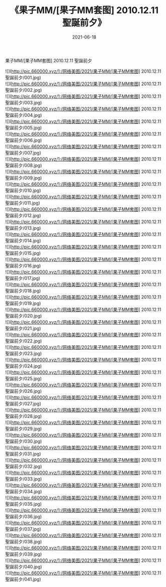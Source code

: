 ﻿---
layout: post
title:  《果子MM/[果子MM套图] 2010.12.11 聖誕前夕》
date:   2021-06-18
img: http://pic.660000.xyz/1:/网络美图/2021/果子MM/[果子MM套图] 2010.12.11 聖誕前夕/000.jpg
categories: [美女, 清纯, 唯美]
---

果子MM/[果子MM套图] 2010.12.11 聖誕前夕

 ![](http://pic.660000.xyz/1:/网络美图/2021/果子MM/[果子MM套图] 2010.12.11 聖誕前夕/001.jpg) <br>![](http://pic.660000.xyz/1:/网络美图/2021/果子MM/[果子MM套图] 2010.12.11 聖誕前夕/002.jpg) <br>![](http://pic.660000.xyz/1:/网络美图/2021/果子MM/[果子MM套图] 2010.12.11 聖誕前夕/003.jpg) <br>![](http://pic.660000.xyz/1:/网络美图/2021/果子MM/[果子MM套图] 2010.12.11 聖誕前夕/004.jpg) <br>![](http://pic.660000.xyz/1:/网络美图/2021/果子MM/[果子MM套图] 2010.12.11 聖誕前夕/005.jpg) <br>![](http://pic.660000.xyz/1:/网络美图/2021/果子MM/[果子MM套图] 2010.12.11 聖誕前夕/006.jpg) <br>![](http://pic.660000.xyz/1:/网络美图/2021/果子MM/[果子MM套图] 2010.12.11 聖誕前夕/007.jpg) <br>![](http://pic.660000.xyz/1:/网络美图/2021/果子MM/[果子MM套图] 2010.12.11 聖誕前夕/008.jpg) <br>![](http://pic.660000.xyz/1:/网络美图/2021/果子MM/[果子MM套图] 2010.12.11 聖誕前夕/009.jpg) <br>![](http://pic.660000.xyz/1:/网络美图/2021/果子MM/[果子MM套图] 2010.12.11 聖誕前夕/010.jpg) <br>![](http://pic.660000.xyz/1:/网络美图/2021/果子MM/[果子MM套图] 2010.12.11 聖誕前夕/011.jpg) <br>![](http://pic.660000.xyz/1:/网络美图/2021/果子MM/[果子MM套图] 2010.12.11 聖誕前夕/012.jpg) <br>![](http://pic.660000.xyz/1:/网络美图/2021/果子MM/[果子MM套图] 2010.12.11 聖誕前夕/013.jpg) <br>![](http://pic.660000.xyz/1:/网络美图/2021/果子MM/[果子MM套图] 2010.12.11 聖誕前夕/014.jpg) <br>![](http://pic.660000.xyz/1:/网络美图/2021/果子MM/[果子MM套图] 2010.12.11 聖誕前夕/015.jpg) <br>![](http://pic.660000.xyz/1:/网络美图/2021/果子MM/[果子MM套图] 2010.12.11 聖誕前夕/016.jpg) <br>![](http://pic.660000.xyz/1:/网络美图/2021/果子MM/[果子MM套图] 2010.12.11 聖誕前夕/017.jpg) <br>![](http://pic.660000.xyz/1:/网络美图/2021/果子MM/[果子MM套图] 2010.12.11 聖誕前夕/018.jpg) <br>![](http://pic.660000.xyz/1:/网络美图/2021/果子MM/[果子MM套图] 2010.12.11 聖誕前夕/019.jpg) <br>![](http://pic.660000.xyz/1:/网络美图/2021/果子MM/[果子MM套图] 2010.12.11 聖誕前夕/020.jpg) <br>![](http://pic.660000.xyz/1:/网络美图/2021/果子MM/[果子MM套图] 2010.12.11 聖誕前夕/021.jpg) <br>![](http://pic.660000.xyz/1:/网络美图/2021/果子MM/[果子MM套图] 2010.12.11 聖誕前夕/022.jpg) <br>![](http://pic.660000.xyz/1:/网络美图/2021/果子MM/[果子MM套图] 2010.12.11 聖誕前夕/023.jpg) <br>![](http://pic.660000.xyz/1:/网络美图/2021/果子MM/[果子MM套图] 2010.12.11 聖誕前夕/024.jpg) <br>![](http://pic.660000.xyz/1:/网络美图/2021/果子MM/[果子MM套图] 2010.12.11 聖誕前夕/025.jpg) <br>![](http://pic.660000.xyz/1:/网络美图/2021/果子MM/[果子MM套图] 2010.12.11 聖誕前夕/026.jpg) <br>![](http://pic.660000.xyz/1:/网络美图/2021/果子MM/[果子MM套图] 2010.12.11 聖誕前夕/027.jpg) <br>![](http://pic.660000.xyz/1:/网络美图/2021/果子MM/[果子MM套图] 2010.12.11 聖誕前夕/028.jpg) <br>![](http://pic.660000.xyz/1:/网络美图/2021/果子MM/[果子MM套图] 2010.12.11 聖誕前夕/029.jpg) <br>![](http://pic.660000.xyz/1:/网络美图/2021/果子MM/[果子MM套图] 2010.12.11 聖誕前夕/030.jpg) <br>![](http://pic.660000.xyz/1:/网络美图/2021/果子MM/[果子MM套图] 2010.12.11 聖誕前夕/031.jpg) <br>![](http://pic.660000.xyz/1:/网络美图/2021/果子MM/[果子MM套图] 2010.12.11 聖誕前夕/032.jpg) <br>![](http://pic.660000.xyz/1:/网络美图/2021/果子MM/[果子MM套图] 2010.12.11 聖誕前夕/033.jpg) <br>![](http://pic.660000.xyz/1:/网络美图/2021/果子MM/[果子MM套图] 2010.12.11 聖誕前夕/034.jpg) <br>![](http://pic.660000.xyz/1:/网络美图/2021/果子MM/[果子MM套图] 2010.12.11 聖誕前夕/035.jpg) <br>![](http://pic.660000.xyz/1:/网络美图/2021/果子MM/[果子MM套图] 2010.12.11 聖誕前夕/036.jpg) <br>![](http://pic.660000.xyz/1:/网络美图/2021/果子MM/[果子MM套图] 2010.12.11 聖誕前夕/037.jpg) <br>![](http://pic.660000.xyz/1:/网络美图/2021/果子MM/[果子MM套图] 2010.12.11 聖誕前夕/038.jpg) <br>![](http://pic.660000.xyz/1:/网络美图/2021/果子MM/[果子MM套图] 2010.12.11 聖誕前夕/039.jpg) <br>![](http://pic.660000.xyz/1:/网络美图/2021/果子MM/[果子MM套图] 2010.12.11 聖誕前夕/040.jpg) <br>![](http://pic.660000.xyz/1:/网络美图/2021/果子MM/[果子MM套图] 2010.12.11 聖誕前夕/041.jpg) <br>